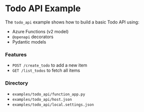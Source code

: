 # Todo API Example

The `todo_api` example shows how to build a basic Todo API using:

- Azure Functions (v2 model)
- `@openapi` decorators
- Pydantic models

### Features

- `POST /create_todo` to add a new item
- `GET /list_todos` to fetch all items

### Directory

- `examples/todo_api/function_app.py`
- `examples/todo_api/host.json`
- `examples/todo_api/local.settings.json`
